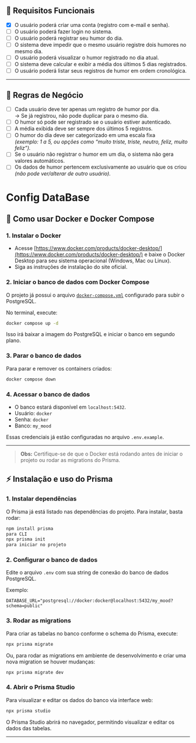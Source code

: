 ## 📌 Requisitos Funcionais

- [x] O usuário poderá criar uma conta (registro com e-mail e senha).  
- [ ] O usuário poderá fazer login no sistema.  
- [ ] O usuário poderá registrar seu humor do dia.  
- [ ] O sistema deve impedir que o mesmo usuário registre dois humores no mesmo dia.  
- [ ] O usuário poderá visualizar o humor registrado no dia atual.  
- [ ] O sistema deve calcular e exibir a média dos últimos 5 dias registrados.  
- [ ] O usuário poderá listar seus registros de humor em ordem cronológica.  

---

## 📌 Regras de Negócio

- [ ] Cada usuário deve ter apenas um registro de humor por dia.  
  → Se já registrou, não pode duplicar para o mesmo dia.  
- [ ] O humor só pode ser registrado se o usuário estiver autenticado.  
- [ ] A média exibida deve ser sempre dos últimos 5 registros.  
- [ ] O humor do dia deve ser categorizado em uma escala fixa  
  _(exemplo: 1 a 5, ou opções como “muito triste, triste, neutro, feliz, muito feliz”)._  
- [ ] Se o usuário não registrar o humor em um dia, o sistema não gera valores automáticos.  
- [ ] Os dados de humor pertencem exclusivamente ao usuário que os criou  
  _(não pode ver/alterar de outro usuário)._  

# Config DataBase

## 🐳 Como usar Docker e Docker Compose

### 1. Instalar o Docker

- Acesse [https://www.docker.com/products/docker-desktop/](https://www.docker.com/products/docker-desktop/) e baixe o Docker Desktop para seu sistema operacional (Windows, Mac ou Linux).
- Siga as instruções de instalação do site oficial.

### 2. Iniciar o banco de dados com Docker Compose

O projeto já possui o arquivo [`docker-compose.yml`](docker-compose.yml) configurado para subir o PostgreSQL.

No terminal, execute:

```sh
docker compose up -d
```

Isso irá baixar a imagem do PostgreSQL e iniciar o banco em segundo plano.

### 3. Parar o banco de dados

Para parar e remover os containers criados:

```sh
docker compose down
```

### 4. Acessar o banco de dados

- O banco estará disponível em `localhost:5432`.
- Usuário: `docker`
- Senha: `docker`
- Banco: `my_mood`

Essas credenciais já estão configuradas no arquivo `.env.example`.

---

> **Obs:** Certifique-se de que o Docker está rodando antes de iniciar o projeto ou rodar as migrations do Prisma.


## ⚡️ Instalação e uso do Prisma

### 1. Instalar dependências

O Prisma já está listado nas dependências do projeto. Para instalar, basta rodar:

```sh
npm install prisma 
para CLI
npx prisma init 
para iniciar no projeto
```

### 2. Configurar o banco de dados

Edite o arquivo `.env` com sua string de conexão do banco de dados PostgreSQL. 

Exemplo:

```
DATABASE_URL="postgresql://docker:docker@localhost:5432/my_mood?schema=public"
```

### 3. Rodar as migrations

Para criar as tabelas no banco conforme o schema do Prisma, execute:

```sh
npx prisma migrate 
```

Ou, para rodar as migrations em ambiente de desenvolvimento e criar uma nova migration se houver mudanças:

```sh
npx prisma migrate dev
```

### 4. Abrir o Prisma Studio

Para visualizar e editar os dados do banco via interface web:

```sh
npx prisma studio
```

O Prisma Studio abrirá no navegador, permitindo visualizar e editar os dados das tabelas.

---
